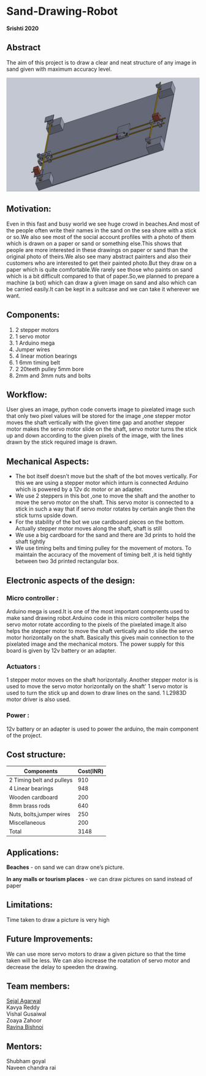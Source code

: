 # Sand-Drawing-Robot
**Srishti 2020**
## Abstract 
The aim of this project is to draw a clear and neat structure of any image in sand given with maximum accuracy level.
 
 ![image](\images\sdr.jpg)
## Motivation:
Even in this fast and busy world  we see huge crowd in beaches.And most of the people often write their names in the sand on the sea shore with a stick or so.We also see most of the social account profiles with a photo of them which is drawn on a paper or sand or something else.This shows that people are more interested in these drawings on paper or sand than the original photo of theirs.We also see many abstract painters and also their customers who are interested to get their painted photo.But they draw on a paper which is quite comfortable.We rarely see those who paints on sand which is a bit difficult compared to that of paper.So,we planned  to prepare a machine (a bot) which can draw a given image on sand and also which can be carried easily.It can be kept in a suitcase and we can take it wherever we want.
## Components:
1. 2 stepper motors
2. 1 servo motor
3. 1 Arduino mega
4. Jumper wires 
5. 4 linear motion bearings
6. 1 6mm timing belt
7. 2 20teeth pulley 5mm bore
8. 2mm and 3mm nuts and bolts

## Workflow:
User gives an image, python code converts image to pixelated image such that only two pixel values will be stored for the image ,one stepper motor moves the shaft vertically with the given time gap and another stepper motor makes  the servo motor slide on the shaft, servo motor turns the stick up and down according to the given pixels of the image, with the lines drawn by the stick required image is drawn.

## Mechanical Aspects:
* The bot itself doesn’t move but the shaft of the bot moves vertically.
For this we are using a stepper motor which inturn is connected Arduino which is powered by a 12v dc motor or an adapter.
* We use 2 steppers in this bot ,one to move the shaft and the another to move the servo motor on the shaft.
This servo motor is connected to a stick in such a way that if servo motor rotates by certain angle then the stick turns upside down.
* For the stability of the bot we use cardboard pieces on the bottom.
Actually stepper motor moves along the shaft, shaft is still
* We use a big cardboard for the sand and there are 3d prints to hold the shaft tightly
* We use timing belts and timing pulley for the movement of motors. To maintain the accuracy of the movement of timing belt ,it is held tightly between two 3d printed rectangular box.

## Electronic aspects of the design:

### Micro controller :
Arduino mega is used.It is one of the most important compnents used to make sand drawing robot.Arduino code in this micro controller helps the servo motor rotate according to the pixels of the pixelated image.It also helps the stepper motor to move the shaft vertically and to slide the servo motor horizontally on the shaft. Basically this gives main connection to the pixelated image and the mechanical motors. The power supply for this board is given by 12v battery or an adapter.

### Actuators :

1 stepper motor moves on the shaft horizontally.
Another stepper motor is is used to move the servo motor horizontally on the shaft'
1 servo motor is used to turn the stick up and down to draw lines on the sand.
1 L2983D motor driver is also used.

### Power :
12v battery or an adapter is used to power the arduino, the main component of the project.

## Cost structure:
Components | Cost(INR)  
-----------| ---------  
2 Timing belt and pulleys | 910   
4 Linear bearings | 948     
Wooden cardboard | 200     
8mm brass rods | 640     
Nuts, bolts,jumper wires | 250     
Miscellaneous | 200     
Total | 3148       
## Applications:
**Beaches** - on sand we can draw one’s picture.

**In any malls or tourism places** - we can draw pictures on sand instead of paper
## Limitations:
Time taken to draw a picture is very high
## Future Improvements:
We can use more servo motors to draw a given picture so that the time taken will be less.
We can also increase the roatation of servo motor and decrease the delay to speeden the drawing.

## Team members:
                        

 
 [Sejal Agarwal](https://github.com/sejal-ag)    
 Kavya Reddy   
 Vishal Gusaiwal  
 Zoaya Zahoor   
 [Ravina Bishnoi](https://github.com/ravinab29)  

## Mentors:

Shubham goyal     
Naveen chandra rai